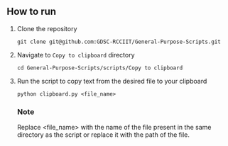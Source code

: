 ## How to run

1. Clone the repository
   ```
   git clone git@github.com:GDSC-RCCIIT/General-Purpose-Scripts.git
   ```
2. Navigate to `Copy to clipboard` directory
   ```
   cd General-Purpose-Scripts/scripts/Copy to clipboard
   ```
3. Run the script to copy text from the desired file to your clipboard
   ```
   python clipboard.py <file_name>
   ```
   ### Note
   Replace <file_name> with the name of the file present in the same directory as the script or replace it with the path of the file.
